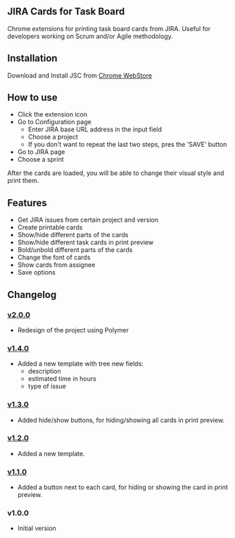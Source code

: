 ## JIRA Cards for Task Board
Chrome extensions for printing task board cards from JIRA. Useful for developers working on Scrum and/or Agile methodology.

## Installation
Download and Install JSC from [Chrome WebStore](https://chrome.google.com/webstore/detail/jira-cards-for-task-board/pkjkejnmpailbogakjkpoefndabeenek)

## How to use
* Click the extension icon
* Go to Configuration page
    - Enter JIRA base URL address in the input field
    - Choose a project
    - If you don't want to repeat the last two steps, pres the 'SAVE' button
* Go to JIRA page
* Choose a sprint

After the cards are loaded, you will be able to change their visual style and print them.

## Features

* Get JIRA issues from certain project and version
* Create printable cards
* Show/hide different parts of the cards
* Show/hide different task cards in print preview
* Bold/unbold different parts of the cards
* Change the font of cards
* Show cards from assignee
* Save options

## Changelog

### [v2.0.0](https://github.com/Chariyski/JIRA-Cards-for-Task-Board/issues?q=is%3Aissue+milestone%3Av2.0.0+is%3Aclosed)
* Redesign of the project using Polymer

### [v1.4.0](https://github.com/Chariyski/JIRA-Cards-for-Task-Board/issues?q=is%3Aissue+milestone%3Av1.4.0+is%3Aclosed)
* Added a new template with tree new fields:
    - description
    - estimated time in hours
    - type of issue

### [v1.3.0](https://github.com/Chariyski/JIRA-Cards-for-Task-Board/issues?q=is%3Aissue+milestone%3Av1.3.0+is%3Aclosed)
* Added hide/show buttons, for hiding/showing all cards in print preview.

### [v1.2.0](https://github.com/Chariyski/JIRA-Cards-for-Task-Board/issues?q=is%3Aissue+milestone%3Av1.2.0+is%3Aclosed)
* Added a new template.

### [v1.1.0](https://github.com/Chariyski/JIRA-Cards-for-Task-Board/issues?q=is%3Aissue+milestone%3Av1.1.0+is%3Aclosed)
* Added a button next to each card, for hiding or showing the card in print preview.

### v1.0.0
* Initial version
